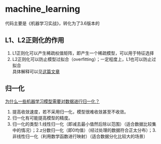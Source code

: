 # machine_learning
代码主要是《机器学习实战》，转化为了3.6版本的

## L1、L2正则化的作用
1. L1正则化可以产生稀疏权值矩阵，即产生一个稀疏模型，可以用于特征选择
2. L2正则化可以防止模型过拟合（overfitting）；一定程度上，L1也可以防止过拟合  
具体解释可以见[这篇文章](https://blog.csdn.net/jinping_shi/article/details/52433975)

## 归一化
[为什么一些机器学习模型需要对数据进行归一化？](https://www.cnblogs.com/bonelee/p/7124695.html)  
1. 提高收敛速度，若不采用归一化，模型很难收敛甚至不收敛。
2. 归一化有可能提高模型的精度。
3. 归一化的类型:1.线性归一化（即减去最小值然后除以范围）（适合数据比较集中的情况）；2.z分数归一化（即0均值）（经过处理的数据符合正太分布）；3.非线性归一化（利用数学函数进行映射）（适合数据分化比较大的场景）
